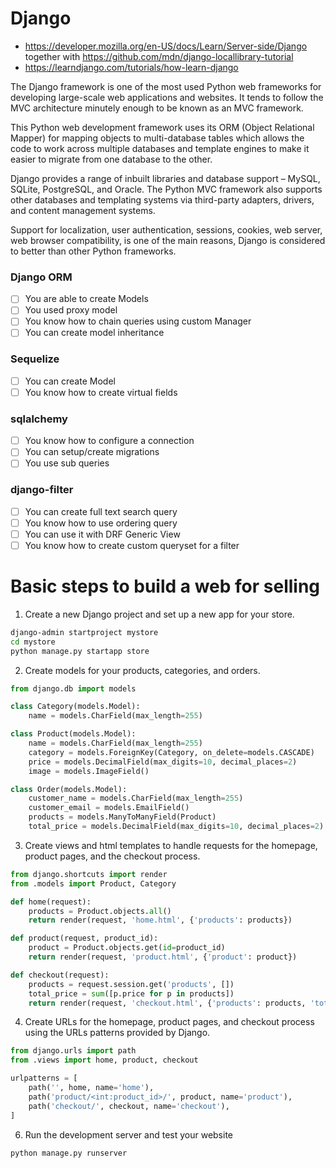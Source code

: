
# Django

 - https://developer.mozilla.org/en-US/docs/Learn/Server-side/Django together with https://github.com/mdn/django-locallibrary-tutorial
 - https://learndjango.com/tutorials/how-learn-django


The Django framework is one of the most used Python web frameworks for developing large-scale web applications and websites. It tends to follow the MVC architecture minutely enough to be known as an MVC framework. 

This Python web development framework uses its ORM (Object Relational Mapper) for mapping objects to multi-database tables which allows the code to work across multiple databases and template engines to make it easier to migrate from one database to the other. 

Django provides a range of inbuilt libraries and database support – MySQL, SQLite, PostgreSQL, and Oracle. The Python MVC framework also supports other databases and templating systems via third-party adapters, drivers, and content management systems.

Support for localization, user authentication, sessions, cookies, web server, web browser compatibility, is one of the main reasons, Django is considered to better than other Python frameworks.


### Django ORM

*   [ ] You are able to create Models
*   [ ] You used proxy model
*   [ ] You know how to chain queries using custom Manager
*   [ ] You can create model inheritance

### Sequelize

*   [ ] You can create Model
*   [ ] You know how to create virtual fields

### sqlalchemy

*   [ ] You know how to configure a connection
*   [ ] You can setup/create migrations
*   [ ] You use sub queries

### django-filter

*   [ ] You can create full text search query
*   [ ] You know how to use ordering query
*   [ ] You can use it with DRF Generic View
*   [ ] You know how to create custom queryset for a filter

# Basic steps to build a web for selling

1. Create a new Django project and set up a new app for your store.

```bash
django-admin startproject mystore
cd mystore
python manage.py startapp store
```

2. Create models for your products, categories, and orders.

```python
from django.db import models

class Category(models.Model):
    name = models.CharField(max_length=255)

class Product(models.Model):
    name = models.CharField(max_length=255)
    category = models.ForeignKey(Category, on_delete=models.CASCADE)
    price = models.DecimalField(max_digits=10, decimal_places=2)
    image = models.ImageField()

class Order(models.Model):
    customer_name = models.CharField(max_length=255)
    customer_email = models.EmailField()
    products = models.ManyToManyField(Product)
    total_price = models.DecimalField(max_digits=10, decimal_places=2)
```

3. Create views and html templates to handle requests for the homepage, product pages, and the checkout process.

```python
from django.shortcuts import render
from .models import Product, Category

def home(request):
    products = Product.objects.all()
    return render(request, 'home.html', {'products': products})

def product(request, product_id):
    product = Product.objects.get(id=product_id)
    return render(request, 'product.html', {'product': product})

def checkout(request):
    products = request.session.get('products', [])
    total_price = sum([p.price for p in products])
    return render(request, 'checkout.html', {'products': products, 'total_price': total_price})
```

4. Create URLs for the homepage, product pages, and checkout process using the URLs patterns provided by Django.

```python
from django.urls import path
from .views import home, product, checkout

urlpatterns = [
    path('', home, name='home'),
    path('product/<int:product_id>/', product, name='product'),
    path('checkout/', checkout, name='checkout'),
]
```

6. Run the development server and test your website

```bash
python manage.py runserver
```